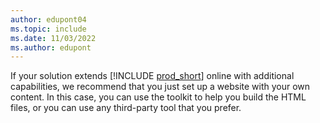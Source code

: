 ```yaml
---
author: edupont04
ms.topic: include
ms.date: 11/03/2022
ms.author: edupont
---
```

If your solution extends [!INCLUDE [prod_short](prod_short.md)] online with additional capabilities, we recommend that you just set up a website with your own content. In this case, you can use the toolkit to help you build the HTML files, or you can use any third-party tool that you prefer.
